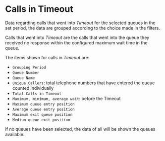 # Calls in Timeout

Data regarding calls that went into *Timeout* for the selected queues
in the set period, the data are grouped according to the choice made
in the filters.

Calls that went into *Timeout* are the calls that went into the queue
they received no response within the configured maximum wait time
in the queue.

The items shown for calls in *Timeout* are:

- `Grouping Period`
- `Queue Number`
- `Queue Name`
- `Unique Callers`: total telephone numbers that have entered the queue
counted individually
- `Total Calls in Timeout`
- `Maximum, minimum, average wait`: before the Timeout
- `Maximum queue entry position`
- `Average queue entry position`
- `Maximum exit queue position`
- `Medium queue exit position`

If no queues have been selected, the data of all will be shown
the queues available.
